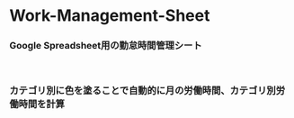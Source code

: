 # Work-Management-Sheet
<h3>Google Spreadsheet用の勤怠時間管理シート</h3>
<br>
<h3>カテゴリ別に色を塗ることで自動的に月の労働時間、カテゴリ別労働時間を計算</h3>
